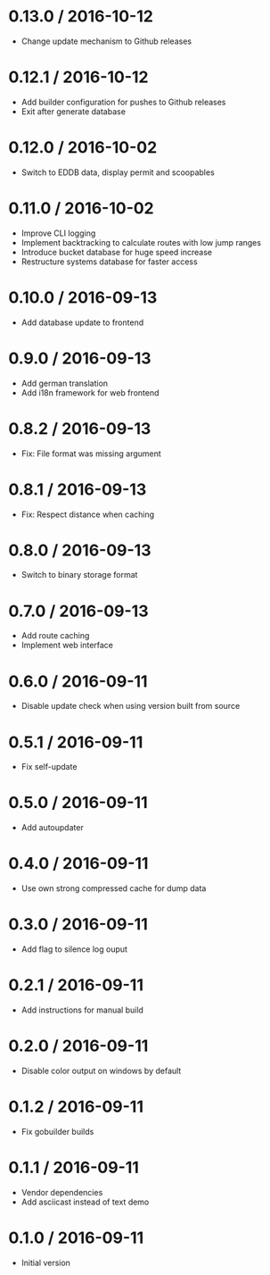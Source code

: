 # 0.13.0 / 2016-10-12

  * Change update mechanism to Github releases

# 0.12.1 / 2016-10-12

  * Add builder configuration for pushes to Github releases
  * Exit after generate database

# 0.12.0 / 2016-10-02

  * Switch to EDDB data, display permit and scoopables

# 0.11.0 / 2016-10-02

  * Improve CLI logging
  * Implement backtracking to calculate routes with low jump ranges
  * Introduce bucket database for huge speed increase
  * Restructure systems database for faster access

# 0.10.0 / 2016-09-13

  * Add database update to frontend

# 0.9.0 / 2016-09-13

  * Add german translation
  * Add i18n framework for web frontend

# 0.8.2 / 2016-09-13

  * Fix: File format was missing argument

# 0.8.1 / 2016-09-13

  * Fix: Respect distance when caching

# 0.8.0 / 2016-09-13

  * Switch to binary storage format

# 0.7.0 / 2016-09-13

  * Add route caching
  * Implement web interface

# 0.6.0 / 2016-09-11

  * Disable update check when using version built from source

# 0.5.1 / 2016-09-11

  * Fix self-update

# 0.5.0 / 2016-09-11

  * Add autoupdater

# 0.4.0 / 2016-09-11

  * Use own strong compressed cache for dump data

# 0.3.0 / 2016-09-11

  * Add flag to silence log ouput

# 0.2.1 / 2016-09-11

  * Add instructions for manual build

# 0.2.0 / 2016-09-11

  * Disable color output on windows by default

# 0.1.2 / 2016-09-11

  * Fix gobuilder builds

# 0.1.1 / 2016-09-11

  * Vendor dependencies
  * Add asciicast instead of text demo

# 0.1.0 / 2016-09-11

  * Initial version
